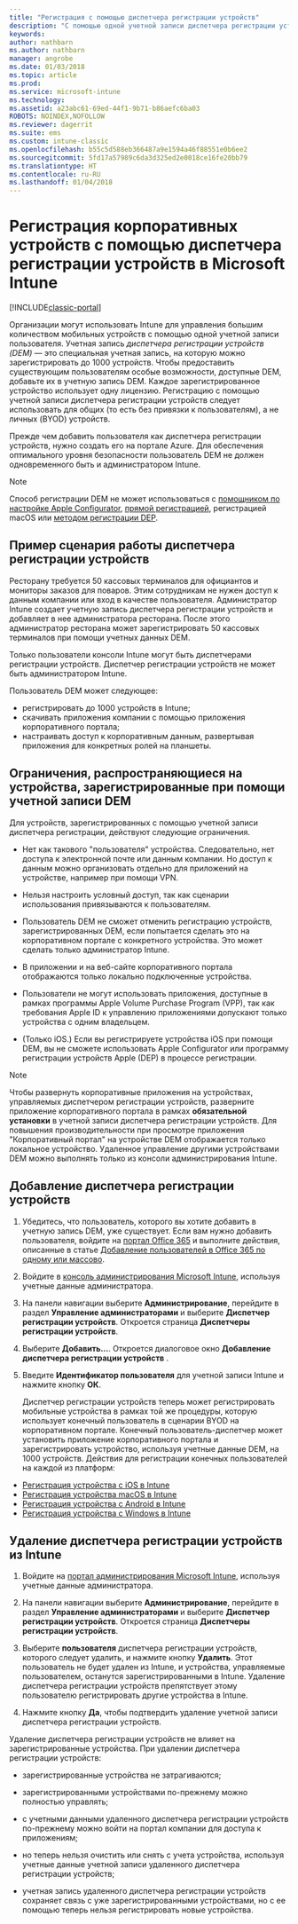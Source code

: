 ```yaml
---
title: "Регистрация с помощью диспетчера регистрации устройств"
description: "С помощью одной учетной записи диспетчера регистрации устройств (DEM) можно управлять множеством общих мобильных устройств, принадлежащих компании."
keywords: 
author: nathbarn
ms.author: nathbarn
manager: angrobe
ms.date: 01/03/2018
ms.topic: article
ms.prod: 
ms.service: microsoft-intune
ms.technology: 
ms.assetid: a23abc61-69ed-44f1-9b71-b86aefc6ba03
ROBOTS: NOINDEX,NOFOLLOW
ms.reviewer: dagerrit
ms.suite: ems
ms.custom: intune-classic
ms.openlocfilehash: b55c5d588eb366487a9e1594a46f88551e0b6ee2
ms.sourcegitcommit: 5fd17a57989c6da3d325ed2e0018ce16fe20bb79
ms.translationtype: HT
ms.contentlocale: ru-RU
ms.lasthandoff: 01/04/2018
---
```

# <a name="enroll-corporate-owned-devices-with-the-device-enrollment-manager-in-microsoft-intune"></a>Регистрация корпоративных устройств с помощью диспетчера регистрации устройств в Microsoft Intune

[!INCLUDE[classic-portal](../includes/classic-portal.md)]

Организации могут использовать Intune для управления большим количеством мобильных устройств с помощью одной учетной записи пользователя. Учетная запись *диспетчера регистрации устройств (DEM)* — это специальная учетная запись, на которую можно зарегистрировать до 1000 устройств. Чтобы предоставить существующим пользователям особые возможности, доступные DEM, добавьте их в учетную запись DEM. Каждое зарегистрированное устройство использует одну лицензию. Регистрацию с помощью учетной записи диспетчера регистрации устройств следует использовать для общих (то есть без привязки к пользователям), а не личных (BYOD) устройств.  

Прежде чем добавить пользователя как диспетчера регистрации устройств, нужно создать его на портале Azure. Для обеспечения оптимального уровня безопасности пользователь DEM не должен одновременного быть и администратором Intune.

>[!NOTE]
>Способ регистрации DEM не может использоваться с [помощником по настройке Apple Configurator](ios-setup-assistant-enrollment-in-microsoft-intune.md), [прямой регистрацией](ios-direct-enrollment-in-microsoft-intune.md), регистрацией macOS или [методом регистрации DEP](ios-device-enrollment-program-in-microsoft-intune.md).

## <a name="example-of-a-device-enrollment-manager-scenario"></a>Пример сценария работы диспетчера регистрации устройств

Ресторану требуется 50 кассовых терминалов для официантов и мониторы заказов для поваров. Этим сотрудникам не нужен доступ к данным компании или вход в качестве пользователя. Администратор Intune создает учетную запись диспетчера регистрации устройств и добавляет в нее администратора ресторана. После этого администратор ресторана может зарегистрировать 50 кассовых терминалов при помощи учетных данных DEM.

Только пользователи консоли Intune могут быть диспетчерами регистрации устройств. Диспетчер регистрации устройств не может быть администратором Intune.

Пользователь DEM может следующее:

-   регистрировать до 1000 устройств в Intune;
-   скачивать приложения компании с помощью приложения корпоративного портала;
-   настраивать доступ к корпоративным данным, развертывая приложения для конкретных ролей на планшеты.

## <a name="limitations-of-devices-that-are-enrolled-with-a-dem-account"></a>Ограничения, распространяющиеся на устройства, зарегистрированные при помощи учетной записи DEM

Для устройств, зарегистрированных с помощью учетной записи диспетчера регистрации, действуют следующие ограничения.

  - Нет как такового "пользователя" устройства. Следовательно, нет доступа к электронной почте или данным компании. Но доступ к данным можно организовать отдельно для приложений на устройстве, например при помощи VPN.

  - Нельзя настроить условный доступ, так как сценарии использования привязываются к пользователям.

  - Пользователь DEM не сможет отменить регистрацию устройств, зарегистрированных DEM, если попытается сделать это на корпоративном портале с конкретного устройства. Это может сделать только администратор Intune.

  - В приложении и на веб-сайте корпоративного портала отображаются только локально подключенные устройства.

  - Пользователи не могут использовать приложения, доступные в рамках программы Apple Volume Purchase Program (VPP), так как требования Apple ID к управлению приложениями допускают только устройства с одним владельцем.

  - (Только iOS.) Если вы регистрируете устройства iOS при помощи DEM, вы не сможете использовать Apple Configurator или программу регистрации устройств Apple (DEP) в процессе регистрации.

> [!NOTE]
> Чтобы развернуть корпоративные приложения на устройствах, управляемых диспетчером регистрации устройств, разверните приложение корпоративного портала в рамках **обязательной установки** в учетной записи диспетчера регистрации устройств.
> Для повышения производительности при просмотре приложения "Корпоративный портал" на устройстве DEM отображается только локальное устройство. Удаленное управление другими устройствами DEM можно выполнять только из консоли администрирования Intune.


## <a name="add-a-device-enrollment-manager"></a>Добавление диспетчера регистрации устройств

1.  Убедитесь, что пользователь, которого вы хотите добавить в учетную запись DEM, уже существует. Если вам нужно добавить пользователя, войдите на [портал Office 365](https://go.microsoft.com/fwlink/p/?LinkId=698854) и выполните действия, описанные в статье [Добавление пользователей в Office 365 по одному или массово](https://support.office.com/article/Add-users-individually-or-in-bulk-to-Office-365-Admin-Help-1970f7d6-03b5-442f-b385-5880b9c256ec).

2.  Войдите в [консоль администрирования Microsoft Intune](https://manage.microsoft.com), используя учетные данные администратора.

3.  На панели навигации выберите **Администрирование**, перейдите в раздел **Управление администраторами** и выберите **Диспетчер регистрации устройств**. Откроется страница **Диспетчеры регистрации устройств**.

4.  Выберите **Добавить...**. Откроется диалоговое окно **Добавление диспетчера регистрации устройств** .

5.  Введите **Идентификатор пользователя** для учетной записи Intune и нажмите кнопку **ОК**.

    Диспетчер регистрации устройств теперь может регистрировать мобильные устройства в рамках той же процедуры, которую использует конечный пользователь в сценарии BYOD на корпоративном портале. Конечный пользователь-диспетчер может установить приложение корпоративного портала и зарегистрировать устройство, используя учетные данные DEM, на 1000 устройств. Действия для регистрации конечных пользователей на каждой из платформ:

  - [Регистрация устройства с iOS в Intune](https://docs.microsoft.com/intune-user-help/enroll-your-device-in-intune-ios)
  - [Регистрация устройства macOS в Intune](https://docs.microsoft.com/intune-user-help/enroll-your-device-in-intune-macos)
  - [Регистрация устройства с Android в Intune](https://docs.microsoft.com/intune-user-help/enroll-your-device-in-intune-android)
  - [Регистрация устройства с Windows в Intune](https://docs.microsoft.com/intune-user-help/enroll-your-device-in-intune-windows)

## <a name="delete-a-device-enrollment-manager-from-intune"></a>Удаление диспетчера регистрации устройств из Intune

1.  Войдите на [портал администрирования Microsoft Intune](https://manage.microsoft.com), используя учетные данные администратора.

2.  На панели навигации выберите **Администрирование**, перейдите в раздел **Управление администраторами** и выберите **Диспетчер регистрации устройств**. Откроется страница **Диспетчеры регистрации устройств**.

3.  Выберите **пользователя** диспетчера регистрации устройств, которого следует удалить, и нажмите кнопку **Удалить**. Этот пользователь не будет удален из Intune, и устройства, управляемые пользователем, останутся зарегистрированными в Intune. Удаление диспетчера регистрации устройств препятствует этому пользователю регистрировать другие устройства в Intune.

4.  Нажмите кнопку **Да**, чтобы подтвердить удаление учетной записи диспетчера регистрации устройств.

Удаление диспетчера регистрации устройств не влияет на зарегистрированные устройства. При удалении диспетчера регистрации устройств:

-   зарегистрированные устройства не затрагиваются;

-   зарегистрированными устройствами по-прежнему можно полностью управлять;

-   с учетными данными удаленного диспетчера регистрации устройств по-прежнему можно войти на портал компании для доступа к приложениям;

-   но теперь нельзя очистить или снять с учета устройства, используя учетные данные учетной записи удаленного диспетчера регистрации устройств;

-   учетная запись удаленного диспетчера регистрации устройств сохраняет связь с уже зарегистрированными устройствами, но с ее помощью теперь нельзя регистрировать новые устройства.
